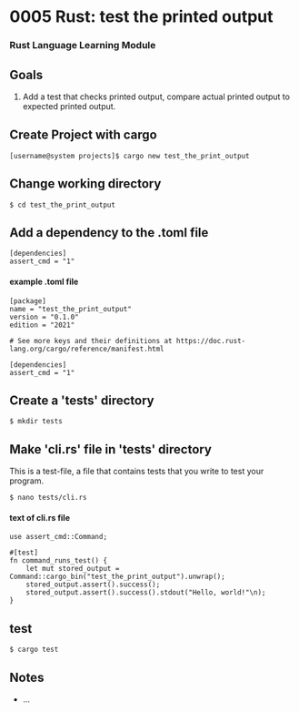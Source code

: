 # 0005 Rust: test the printed output
### Rust Language Learning Module

## Goals
1. Add a test that checks printed output, compare actual printed output to expected printed output.


## Create Project with cargo
```
[username@system projects]$ cargo new test_the_print_output
```

## Change working directory
```
$ cd test_the_print_output
```

## Add a dependency to the .toml file
```
[dependencies]
assert_cmd = "1"
```
#### example .toml file
```
[package]
name = "test_the_print_output"
version = "0.1.0"
edition = "2021"

# See more keys and their definitions at https://doc.rust-lang.org/cargo/reference/manifest.html

[dependencies]
assert_cmd = "1"
```

## Create a 'tests' directory
```
$ mkdir tests
```

## Make 'cli.rs' file in 'tests' directory
This is a test-file, a file that contains tests that you write to test your program.
```
$ nano tests/cli.rs
```

#### text of cli.rs file
```
use assert_cmd::Command;

#[test]
fn command_runs_test() {
    let mut stored_output = Command::cargo_bin("test_the_print_output").unwrap();
    stored_output.assert().success();
    stored_output.assert().success().stdout("Hello, world!"\n);
}
```


## test
```
$ cargo test
```



## Notes
- ...
